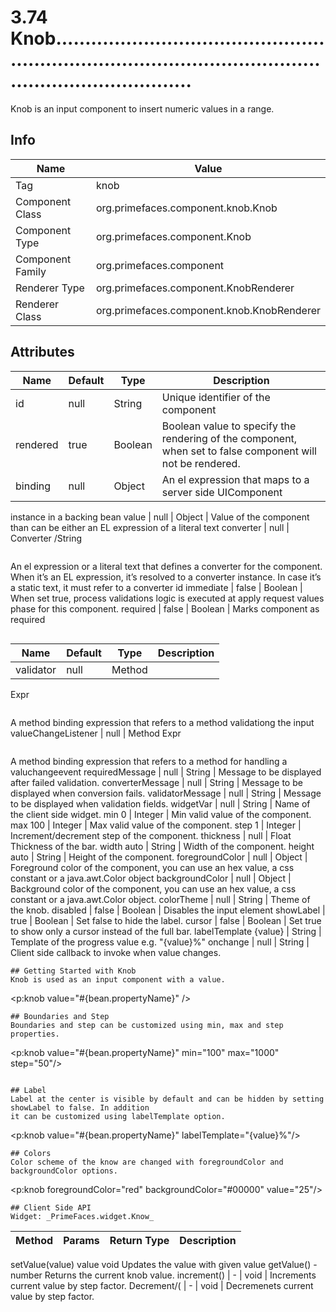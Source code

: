 # 3.74 Knob..................................................................................................................................

Knob is an input component to insert numeric values in a range.

## Info

| Name | Value |
| - | - |
| Tag | knob
| Component Class | org.primefaces.component.knob.Knob
| Component Type | org.primefaces.component.Knob
| Component Family | org.primefaces.component |
| Renderer Type | org.primefaces.component.KnobRenderer
| Renderer Class | org.primefaces.component.knob.KnobRenderer

## Attributes

| Name | Default | Type | Description | 
| --- | --- | --- | --- |
id | null | String | Unique identifier of the component
rendered | true | Boolean | Boolean value to specify the rendering of the component, when set to false component will not be rendered.
binding | null | Object | An el expression that maps to a server side UIComponent
instance in a backing bean
value | null | Object | Value of the component than can be either an EL expression
of a literal text
converter | null | Converter
/String
```
```
An el expression or a literal text that defines a converter for
the component. When it’s an EL expression, it’s resolved to
a converter instance. In case it’s a static text, it must refer to
a converter id
immediate | false | Boolean | When set true, process validations logic is executed at
apply request values phase for this component.
required | false | Boolean | Marks component as required
```

```
| Name | Default | Type | Description | 
| --- | --- | --- | --- |
validator | null | Method
Expr
```
```
A method binding expression that refers to a method
validationg the input
valueChangeListener | null | Method
Expr
```
```
A method binding expression that refers to a method for
handling a valuchangeevent
requiredMessage | null | String | Message to be displayed after failed validation.
converterMessage | null | String | Message to be displayed when conversion fails.
validatorMessage | null | String | Message to be displayed when validation fields.
widgetVar | null | String | Name of the client side widget.
min 0 | Integer | Min valid value of the component.
max 100 | Integer | Max valid value of the component.
step 1 | Integer | Increment/decrement step of the component.
thickness | null | Float Thickness of the bar.
width auto | String | Width of the component.
height auto | String | Height of the component.
foregroundColor | null | Object | Foreground color of the component, you can use an hex
value, a css constant or a java.awt.Color object
backgroundColor | null | Object | Background color of the component, you can use an hex
value, a css constant or a java.awt.Color object.
colorTheme | null | String | Theme of the knob.
disabled | false | Boolean | Disables the input element
showLabel | true | Boolean | Set false to hide the label.
cursor | false | Boolean | Set true to show only a cursor instead of the full bar.
labelTemplate {value} | String | Template of the progress value e.g. "{value}%"
onchange | null | String | Client side callback to invoke when value changes.
```
## Getting Started with Knob
Knob is used as an input component with a value.

```
<p:knob value="#{bean.propertyName}" />
```
## Boundaries and Step
Boundaries and step can be customized using min, max and step properties.

```
<p:knob value="#{bean.propertyName}" min="100" max="1000" step="50"/>
```

## Label
Label at the center is visible by default and can be hidden by setting showLabel to false. In addition
it can be customized using labelTemplate option.

```
<p:knob value="#{bean.propertyName}" labelTemplate="{value}%"/>
```
## Colors
Color scheme of the know are changed with foregroundColor and backgroundColor options.

```
<p:knob foregroundColor="red" backgroundColor="#00000" value="25"/>
```
## Client Side API
Widget: _PrimeFaces.widget.Know_

```
| Method | Params | Return Type | Description | 
| --- | --- | --- | --- | 
setValue(value) value void Updates the value with given value
getValue() - number Returns the current knob value.
increment() | - | void | Increments current value by step factor.
Decrement/( | - | void | Decremenets current value by step factor.
```
